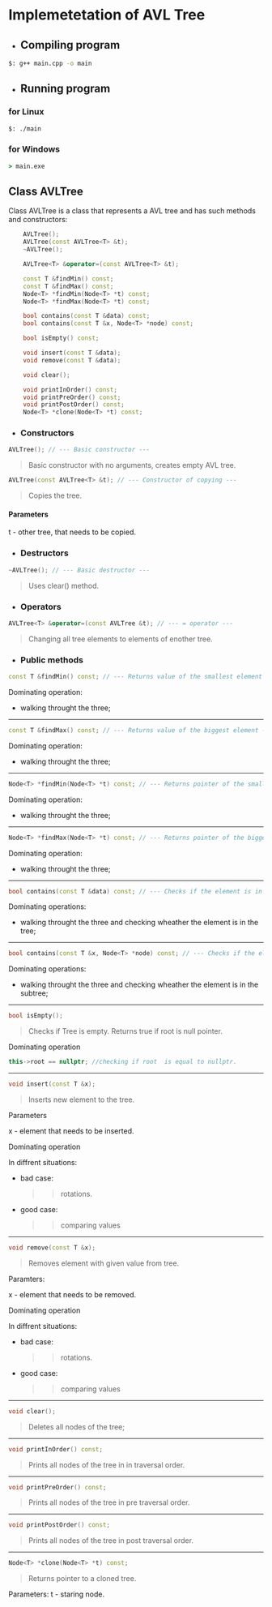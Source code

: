 # Implemetetation of AVL Tree

- ## Compiling program

```bash
$: g++ main.cpp -o main
```

- ## Running program

### for Linux

```bash
$: ./main
```

### for Windows

```cmd
> main.exe
```

## Class AVLTree

Class AVLTree is a class that represents a AVL tree and has such methods and constructors:

```c++
    AVLTree();
    AVLTree(const AVLTree<T> &t);
    ~AVLTree();

    AVLTree<T> &operator=(const AVLTree<T> &t);

    const T &findMin() const;
    const T &findMax() const;
    Node<T> *findMin(Node<T> *t) const;
    Node<T> *findMax(Node<T> *t) const;

    bool contains(const T &data) const;
    bool contains(const T &x, Node<T> *node) const;

    bool isEmpty() const;

    void insert(const T &data);
    void remove(const T &data);

    void clear();

    void printInOrder() const;
    void printPreOrder() const;
    void printPostOrder() const;
    Node<T> *clone(Node<T> *t) const;
```

- ### Constructors

```C++
AVLTree(); // --- Basic constructor ---
```

> Basic constructor with no arguments, creates empty AVL tree.

```C++
AVLTree(const AVLTree<T> &t); // --- Constructor of copying ---
```

> Copies the tree.

#### Parameters

t - other tree, that needs to be copied.

- ### Destructors

```C++
~AVLTree(); // --- Basic destructor ---
```

> Uses clear() method.

- ### Operators

```C++
AVLTree<T> &operator=(const AVLTree &t); // --- = operator ---
```

> Changing all tree elements to elements of enother tree.

- ### Public methods

```C++
const T &findMin() const; // --- Returns value of the smallest element ---
```

Dominating operation:

- walking throught the three;

---

```C++
const T &findMax() const; // --- Returns value of the biggest element ---
```

Dominating operation:

- walking throught the three;

---

```C++
Node<T> *findMin(Node<T> *t) const; // --- Returns pointer of the smallest element ---
```

Dominating operation:

- walking throught the three;

---

```C++
Node<T> *findMax(Node<T> *t) const; // --- Returns pointer of the biggest element ---
```

Dominating operation:

- walking throught the three;

---

```C++
bool contains(const T &data) const; // --- Checks if the element is in the tree ---
```

Dominating operations:

- walking throught the three and checking wheather the element is in the tree;

---

```C++
bool contains(const T &x, Node<T> *node) const; // --- Checks if the element is in the subtree ---
```

Dominating operations:

- walking throught the three and checking wheather the element is in the subtree;

---

```C++
bool isEmpty();
```

> Checks if Tree is empty. Returns true if root is null pointer.

Dominating operation

```C++
this->root == nullptr; //checking if root  is equal to nullptr.
```

---

```C++
void insert(const T &x);
```

> Inserts new element to the tree.

Parameters

x - element that needs to be inserted.

Dominating operation

In diffrent situations:

- bad case:
  > > rotations.
- good case:
  > > comparing values

---

```C++
void remove(const T &x);
```

> Removes element with given value from tree.

Paramters:

x - element that needs to be removed.

Dominating operation

In diffrent situations:

- bad case:
  > > rotations.
- good case:
  > > comparing values

---

```C++
void clear();
```

> Deletes all nodes of the tree;

---

```C++
void printInOrder() const;
```

> Prints all nodes of the tree in in traversal order.

---

```C++
void printPreOrder() const;
```

> Prints all nodes of the tree in pre traversal order.

---

```C++
void printPostOrder() const;
```

> Prints all nodes of the tree in post traversal order.

---

```C++
Node<T> *clone(Node<T> *t) const;
```

> Returns pointer to a cloned tree.

Parameters:
t - staring node.
